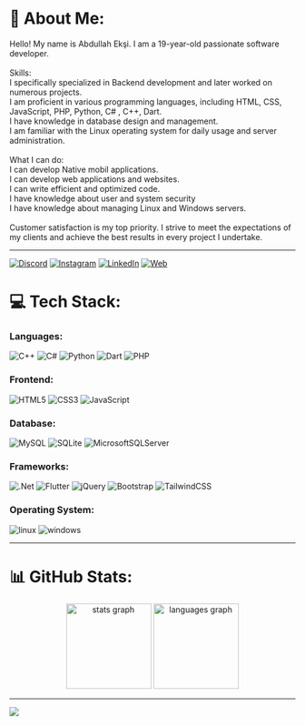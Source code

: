 # 💫 About Me:
Hello! My name is Abdullah Ekşi. I am a 19-year-old passionate software developer.<br><br>Skills:<br>I specifically specialized in Backend development and later worked on numerous projects.<br>I am proficient in various programming languages, including HTML, CSS, JavaScript, PHP, Python,  C# , C++, Dart.<br>I have knowledge in database design and management.<br>I am familiar with the Linux operating system for daily usage and server administration.<br><br>What I can do:<br>I can develop Native mobil applications.<br>I can develop web applications and websites.<br>I can write efficient and optimized code.<br>I have knowledge about user and system security
<br>I have knowledge about managing Linux and Windows servers.<br><br>Customer satisfaction is my top priority. I strive to meet the expectations of my clients and achieve the best results in every project I undertake.

---
 [![Discord](https://img.shields.io/badge/Discord-%237289DA.svg?logo=discord&logoColor=white)](https://discord.gg/5UjbND9wd3) [![Instagram](https://img.shields.io/badge/Instagram-%23E4405F.svg?logo=Instagram&logoColor=white)](https://www.instagram.com/algorithm_magician/) [![LinkedIn](https://img.shields.io/badge/LinkedIn-%230077B5.svg?logo=linkedin&logoColor=white)](https://linkedin.com/in/abdullah-ekşi) [![Web](https://img.shields.io/website.svg?down_color=red&down_message=down&up_color=green&up_message=up&url=http%3A%2F%2Fcv.lbesson.qc.to)](https://abdullaheksi.com.tr)
# 💻 Tech Stack:
### Languages: 
 ![C++](https://img.shields.io/badge/c++-%2300599C.svg?style=flat&logo=c%2B%2B&logoColor=white) ![C#](https://img.shields.io/badge/c%23-%23239120.svg?style=flat&logo=csharp&logoColor=white)   ![Python](https://img.shields.io/badge/python-3670A0?style=flat&logo=python&logoColor=ffdd54) ![Dart](https://img.shields.io/badge/dart-%230175C2.svg?style=flat&logo=dart&logoColor=white) ![PHP](https://img.shields.io/badge/php-%23777BB4.svg?style=flat&logo=php&logoColor=white) 
### Frontend: 
![HTML5](https://img.shields.io/badge/html5-%23E34F26.svg?style=flat&logo=html5&logoColor=white)  ![CSS3](https://img.shields.io/badge/css3-%231572B6.svg?style=flat&logo=css3&logoColor=white) ![JavaScript](https://img.shields.io/badge/javascript-%23323330.svg?style=flat&logo=javascript&logoColor=%23F7DF1E)

### Database: 
![MySQL](https://img.shields.io/badge/mysql-4479A1.svg?style=flat&logo=mysql&logoColor=white) ![SQLite](https://img.shields.io/badge/sqlite-%2307405e.svg?style=flat&logo=sqlite&logoColor=white)    ![MicrosoftSQLServer](https://img.shields.io/badge/Microsoft%20SQL%20Server-CC2927?style=flat&logo=microsoft%20sql%20server&logoColor=white)
### Frameworks: 
 ![.Net](https://img.shields.io/badge/.NET-5C2D91?style=flat&logo=.net&logoColor=white) ![Flutter](https://img.shields.io/badge/Flutter-%2302569B.svg?style=flat&logo=Flutter&logoColor=white) ![jQuery](https://img.shields.io/badge/jquery-%230769AD.svg?style=flat&logo=jquery&logoColor=yellow)  ![Bootstrap](https://img.shields.io/badge/bootstrap-%238511FA.svg?style=flat&logo=bootstrap&logoColor=white) ![TailwindCSS](https://img.shields.io/badge/tailwindcss-%2338B2AC.svg?style=flat&logo=tailwind-css&logoColor=white)

### Operating System:

![linux](https://img.shields.io/badge/Linux-FCC624?style=for-the-badge&logo=linux&logoColor=black)
![windows](https://img.shields.io/badge/Windows-0078D6?style=for-the-badge&logo=windows-95&logoColor=white)

---

# 📊 GitHub Stats:
<div align="center">
  <img src="https://github-readme-stats.vercel.app/api?username=abdullah-eksi&theme=tokyonight&show_icons=true&hide_border=true&count_private=true" height="150" alt="stats graph"  />


 
  <img src="https://github-readme-stats.vercel.app/api/top-langs/?username=abdullah-eksi&theme=tokyonight&show_icons=true&hide_border=true&layout=compact" height="150" alt="languages graph"  />
</div>

---

[![](https://visitcount.itsvg.in/api?id=abdullah-eksi&icon=0&color=0)](https://visitcount.itsvg.in)

